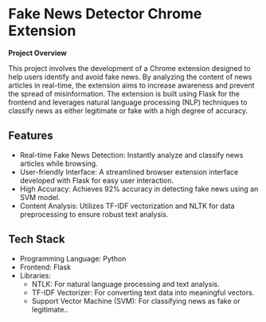 # Fake News Detector Chrome Extension
**Project Overview**

This project involves the development of a Chrome extension designed to help users identify and avoid fake news. By analyzing the content of news articles in real-time, the extension aims to increase awareness and prevent the spread of misinformation. The extension is built using Flask for the frontend and leverages natural language processing (NLP) techniques to classify news as either legitimate or fake with a high degree of accuracy.

## Features
- Real-time Fake News Detection: Instantly analyze and classify news articles while browsing.
- User-friendly Interface: A streamlined browser extension interface developed with Flask for easy user interaction.
- High Accuracy: Achieves 92% accuracy in detecting fake news using an SVM model.
- Content Analysis: Utilizes TF-IDF vectorization and NLTK for data preprocessing to ensure robust text analysis.

## Tech Stack
- Programming Language: Python
- Frontend: Flask
- Libraries:
    - NTLK: For natural language processing and text analysis.
    - TF-IDF Vectorizer: For converting text data into meaningful vectors.
    - Support Vector Machine (SVM): For classifying news as fake or legitimate..
  
